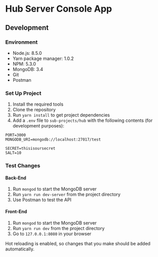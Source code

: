 # Hub Server Console App

## Development

### Environment

- Node.js: 8.5.0
- Yarn package manager: 1.0.2
- NPM: 5.3.0
- MongoDB: 3.4
- Git
- Postman

### Set Up Project

1. Install the required tools
2. Clone the repository
3. Run `yarn install` to get project dependencies
4. Add a `.env` file to `sub-projects/hub` with the following contents (for development purposes):

```
PORT=3000
MONGODB_URI=mongodb://localhost:27017/test

SECRET=thisisoursecret
SALT=10
```

### Test Changes

#### Back-End

1. Run `mongod` to start the MongoDB server
2. Run `yarn run dev-server` from the project directory
3. Use Postman to test the API

#### Front-End

1. Run `mongod` to start the MongoDB server
2. Run `yarn run dev` from the project directory
3. Go to `127.0.0.1:8080` in your browser

Hot reloading is enabled, so changes that you make should be added automatically.
